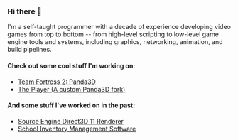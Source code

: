 ### Hi there 👋

I'm a self-taught programmer with a decade of experience developing video games from top to bottom -- from high-level scripting to low-level game engine tools and systems, including graphics, networking, animation, and build pipelines.

#### Check out some cool stuff I'm working on:
- [Team Fortress 2: Panda3D](https://github.com/TF-Panda)
- [The Player (A custom Panda3D fork)](https://github.com/toontownretro)
#### And some stuff I've worked on in the past:
- [Source Engine Direct3D 11 Renderer](https://github.com/quiverteam/Engine/tree/dx11/src/materialsystem/shaderapidx11)
- [School Inventory Management Software](https://github.com/lachbr/lhs-cat-tablet-inventory)

<!--
**lachbr/lachbr** is a ✨ _special_ ✨ repository because its `README.md` (this file) appears on your GitHub profile.

Here are some ideas to get you started:

- 🔭 I’m currently working on ...
- 🌱 I’m currently learning ...
- 👯 I’m looking to collaborate on ...
- 🤔 I’m looking for help with ...
- 💬 Ask me about ...
- 📫 How to reach me: ...
- 😄 Pronouns: ...
- ⚡ Fun fact: ...
-->
